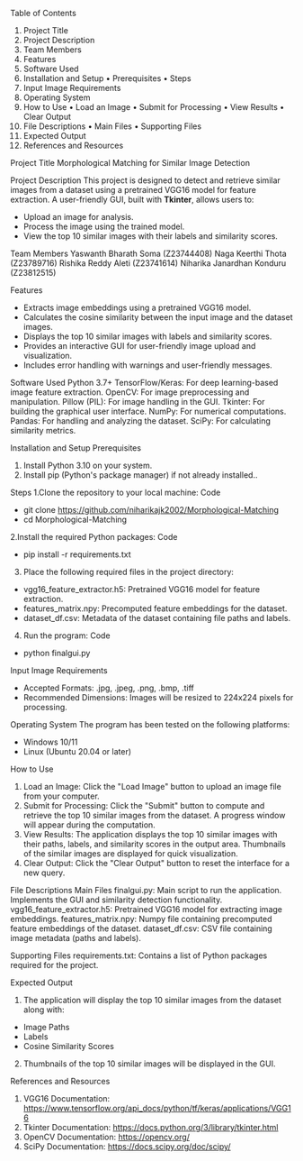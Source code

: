 Table of Contents
1.	Project Title
2.	Project Description
3.	Team Members
4.	Features
5.	Software Used
6.	Installation and Setup
•	Prerequisites
•	Steps
7.	Input Image Requirements
8.	Operating System
9.	How to Use
•	Load an Image
•	Submit for Processing
•	View Results
•	Clear Output
10.	File Descriptions
•	Main Files
•	Supporting Files
11.	Expected Output
12.	References and Resources

Project Title
Morphological Matching for Similar Image Detection

Project Description
This project is designed to detect and retrieve similar images from a dataset using a pretrained VGG16 model for feature extraction. A user-friendly GUI, built with **Tkinter**, allows users to:  
-	Upload an image for analysis.
-	Process the image using the trained model.
-	View the top 10 similar images with their labels and similarity scores.

Team Members
Yaswanth Bharath Soma (Z23744408)
Naga Keerthi Thota (Z23789716)
Rishika Reddy Aleti (Z23741614)
Niharika Janardhan Konduru (Z23812515)

Features
-	Extracts image embeddings using a pretrained VGG16 model.
-	Calculates the cosine similarity between the input image and the dataset images.
-	Displays the top 10 similar images with labels and similarity scores.
-	Provides an interactive GUI for user-friendly image upload and visualization.
-	Includes error handling with warnings and user-friendly messages.


Software Used
Python 3.7+
TensorFlow/Keras: For deep learning-based image feature extraction.
OpenCV: For image preprocessing and manipulation.
Pillow (PIL): For image handling in the GUI.
Tkinter: For building the graphical user interface.
NumPy: For numerical computations.
Pandas: For handling and analyzing the dataset.
SciPy: For calculating similarity metrics.

Installation and Setup
Prerequisites
1.	Install Python 3.10 on your system.
2.	Install pip (Python's package manager) if not already installed..

Steps
1.Clone the repository to your local machine:
Code
-	git clone https://github.com/niharikajk2002/Morphological-Matching
-	cd Morphological-Matching

2.Install the required Python packages:
Code
-	pip install -r requirements.txt

3.	Place the following required files in the project directory:
-	vgg16_feature_extractor.h5: Pretrained VGG16 model for feature extraction.
-	features_matrix.npy: Precomputed feature embeddings for the dataset.
-	dataset_df.csv: Metadata of the dataset containing file paths and labels.

4.	Run the program:
Code
-	python finalgui.py

Input Image Requirements
-	Accepted Formats: .jpg, .jpeg, .png, .bmp, .tiff
-	Recommended Dimensions: Images will be resized to 224x224 pixels for processing.

Operating System
The program has been tested on the following platforms:
-	Windows 10/11
-	Linux (Ubuntu 20.04 or later)

How to Use
1.	Load an Image:
Click the "Load Image" button to upload an image file from your computer.
2.	Submit for Processing:
Click the "Submit" button to compute and retrieve the top 10 similar images from the dataset. A progress window will appear during the computation.
3.	View Results:
The application displays the top 10 similar images with their paths, labels, and similarity scores in the output area.
Thumbnails of the similar images are displayed for quick visualization.
4.	Clear Output:
Click the "Clear Output" button to reset the interface for a new query.

File Descriptions
Main Files
finalgui.py: Main script to run the application. Implements the GUI and similarity detection functionality.
vgg16_feature_extractor.h5: Pretrained VGG16 model for extracting image embeddings.
features_matrix.npy: Numpy file containing precomputed feature embeddings of the dataset.
dataset_df.csv: CSV file containing image metadata (paths and labels).

Supporting Files
requirements.txt: Contains a list of Python packages required for the project.

Expected Output
1.	The application will display the top 10 similar images from the dataset along with:
-	Image Paths
-	Labels
-	Cosine Similarity Scores
2.	Thumbnails of the top 10 similar images will be displayed in the GUI.

References and Resources
1.	VGG16 Documentation: https://www.tensorflow.org/api_docs/python/tf/keras/applications/VGG16
2.	Tkinter Documentation: https://docs.python.org/3/library/tkinter.html
3.	OpenCV Documentation: https://opencv.org/
4.	SciPy Documentation: https://docs.scipy.org/doc/scipy/


